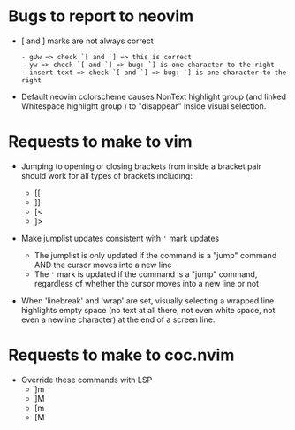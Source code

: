 # Bugs to report to neovim
- [ and ] marks are not always correct
    ```
    - gUw => check `[ and `] => this is correct
    - yw => check `[ and `] => bug: `] is one character to the right
    - insert text => check `[ and `] => bug: `] is one character to the right
    ```

- Default neovim colorscheme causes NonText highlight group (and linked Whitespace highlight group ) to "disappear" inside visual selection.


# Requests to make to vim
- Jumping to opening or closing brackets from inside a bracket pair should work for all types of brackets including:
    - [[
    - ]]
    - [<
    - ]>

- Make jumplist updates consistent with `'` mark updates
    - The jumplist is only updated if the command is a "jump" command AND the cursor moves into a new line
    - The `'` mark is updated if the command is a "jump" command, regardless of whether the cursor moves into a new line or not

- When 'linebreak' and 'wrap' are set, visually selecting a wrapped line highlights empty space (no text at all there, not even white space, not even a newline character) at the end of a screen line.

# Requests to make to coc.nvim
- Override these commands with LSP
    - ]m
    - ]M
    - [m
    - [M
